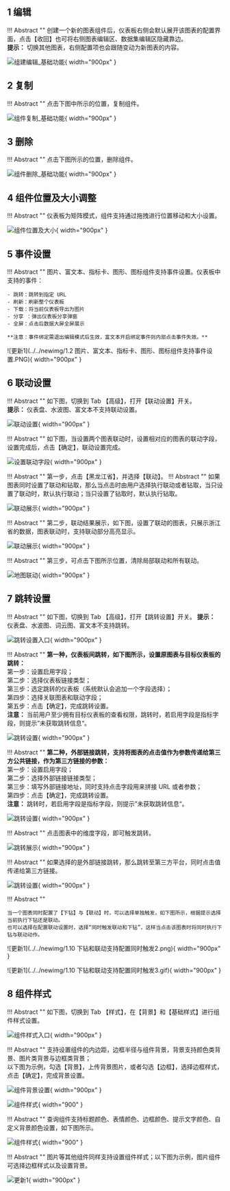 ## 1 编辑

!!! Abstract ""
	创建一个新的图表组件后，仪表板右侧会默认展开该图表的配置界面，点击【收回】也可将右侧图表编辑区、数据集编辑区隐藏靠边。  
	**提示：** 切换其他图表，右侧配置项也会跟随变动为新图表的内容。

![组建编辑_基础功能](../img/dashboard_generation/2.0组建编辑基础功能.png){ width="900px" }

## 2 复制

!!! Abstract ""
	点击下图中所示的位置，复制组件。

![组件复制_基础功能](../img/dashboard_generation/2.0视图复制.png){ width="900px" }


## 3 删除

!!! Abstract ""
	点击下图所示的位置，删除组件。

![组件删除_基础功能](../img/dashboard_generation/2.0视图删除.png){ width="900px" }


## 4 组件位置及大小调整

!!! Abstract ""
	仪表板为矩阵模式，组件支持通过拖拽进行位置移动和大小设置。

![组件位置及大小](../img/dashboard_generation/2.0仪表板视图设置大小.png){ width="900px" }

## 5 事件设置
!!! Abstract ""
	图片、富文本、指标卡、图形、图标组件支持事件设置。仪表板中支持的事件：

    - 跳转：跳转到指定 URL
    - 刷新：刷新整个仪表板
    - 下载：将当前仪表板导出为图片
    - 分享 ：弹出仪表板分享弹窗
    - 全屏：点击后数据大屏全屏展示

    **注意：事件绑定需退出编辑模式后生效，富文本开启绑定事件则内部点击事件失效。**

![更新1](../../newimg/1.2 图片、富文本、指标卡、图形、图标组件支持事件设置.PNG){ width="900px" }

## 6 联动设置

!!! Abstract ""
	如下图，切换到 Tab 【高级】，打开【联动设置】开关。  
	**提示：** 仪表盘、水波图、富文本不支持联动设置。

![联动设置](../img/dashboard_generation/2.0仪表板视图联动.png){ width="900px" }

!!! Abstract ""
	如下图，当设置两个图表联动时，设置相对应的图表的联动字段，设置完成后，点击【确定】，联动设置完成。

![设置联动字段](../img/dashboard_generation/2.0仪表板进行联动设置.png){ width="900px" }

!!! Abstract ""
	第一步，点击【黑龙江省】，并选择【联动】。
!!! Abstract ""
	如果图表同时设置了联动和钻取，那么当点击时由用户选择执行联动或者钻取，当只设置了联动时，默认执行联动；当只设置了钻取时，默认执行钻取。

![联动展示](../img/dashboard_generation/2.0点击联动按钮.png){ width="900px" }

!!! Abstract ""
	第二步，联动结果展示，如下图，设置了联动的图表，只展示浙江省的数据，图表联动时，支持联动部分高亮显示。

![联动展示](../img/dashboard_generation/2.0仪表板联动效果.png){ width="900px" }

!!! Abstract ""
	第三步，可点击下图所示位置，清除局部联动和所有联动。

![地图联动](../img/dashboard_generation/2.0仪表板联动效果清除.png){ width="900px" }

## 7 跳转设置

!!! Abstract ""
	如下图，切换到 Tab 【高级】，打开【跳转设置】开关。
	**提示：** 仪表盘、水波图、词云图、富文本不支持跳转。

![跳转设置入口](../img/dashboard_generation/2.0仪表板进行跳转设置.png){ width="900px" }

!!! Abstract ""
	**第一种，仪表板间跳转，如下图所示，设置原图表与目标仪表板的跳转：**  
	第一步：设置启用字段；  
	第二步：选择仪表板链接类型；  
	第三步：选定跳转的仪表板（系统默认会追加一个字段选择）；  
	第四步：选择关联图表和联动字段；  
	第五步：点击【确定】，完成跳转设置。  
	**注意：** 当前用户至少拥有目标仪表板的查看权限，跳转时，若启用字段是指标字段，则提示”未获取跳转信息“。

![跳转设置](../img/dashboard_generation/仪表板设置跳转内容.png){ width="900px" }

!!! Abstract ""
	**第二种，外部链接跳转，支持将图表的点击值作为参数传递给第三方公共链接，作为第三方链接的参数：**  
	第一步：设置启用字段；  
	第二步：选择外部链接链接类型；  
	第三步：填写外部链接地址，同时支持点击字段用来拼接 URL 或者参数；  
	第四步：点击【确定】，完成跳转设置。  
	**注意：** 跳转时，若启用字段是指标字段，则提示”未获取跳转信息“。 

![跳转设置](../img/dashboard_generation/仪表板设置外部连接跳转.png){ width="900px" }

!!! Abstract ""
	点击图表中的维度字段，即可触发跳转。

![跳转展示](../img/dashboard_generation/2.0点击跳转按钮.png){ width="900px" }


!!! Abstract ""
	如果选择的是外部链接跳转，那么跳转至第三方平台，同时点击值传递给第三方链接。

![跳转设置](../img/dashboard_generation/跳转结果_外部链接.png){ width="900px" }

!!! Abstract ""

	当一个图表同时配置了【下钻】与【联动】时，可以选择单独触发，如下图所示，根据提示选择当前执行下钻还是联动。  
	也可以选择在配置联动设置时，选择“同时触发联动和下钻”，这样当点击该图表时将同时执行下钻与联动动作。

![更新1](../../newimg/1.10 下钻和联动支持配置同时触发2.png){ width="900px" }

![更新1](../../newimg/1.10 下钻和联动支持配置同时触发3.gif){ width="900px" }

## 8 组件样式

!!! Abstract ""
	如下图，切换到 Tab 【样式】，在【背景】和【基础样式】进行组件样式设置。

![组件样式入口](../img/dashboard_generation/2.0仪表板组件样式.png){ width="900px" }

!!! Abstract ""
	支持设置组件的内边距，边框半径与组件背景，背景支持颜色类背景、图片类背景与边框类背景；  
	以下图为示例，勾选【背景】，上传背景图片，或者勾选【边框】，选择边框样式，点击【确定】，完成背景设置。

![组件背景设置](../img/dashboard_generation/2.0仪表板组件图片边框.png){ width="900px" }

![组件样式](../img/dashboard_generation/2.0仪表板组件边框选择.png){ width="900" }

!!! Abstract ""
	查询组件支持标题颜色、表情颜色、边框颜色、提示文字颜色、自定义背景颜色设置，如下图所示。

![组件样式](../img/dashboard_generation/2.0查询组件样式设置.png){ width="900" }

!!! Abstract ""
	图片等其他组件同样支持设置组件样式；以下图为示例，图片组件可选择边框样式以及设置背景。

![更新1](../../newimg/仪表板组件样式设置.png){ width="900px" }	



